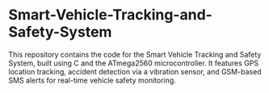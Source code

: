 # Smart-Vehicle-Tracking-and-Safety-System
 This repository contains the code for the Smart Vehicle Tracking and Safety System, built using C and the ATmega2560 microcontroller. It features GPS location tracking, accident detection via a vibration sensor, and GSM-based SMS alerts for real-time vehicle safety monitoring.
